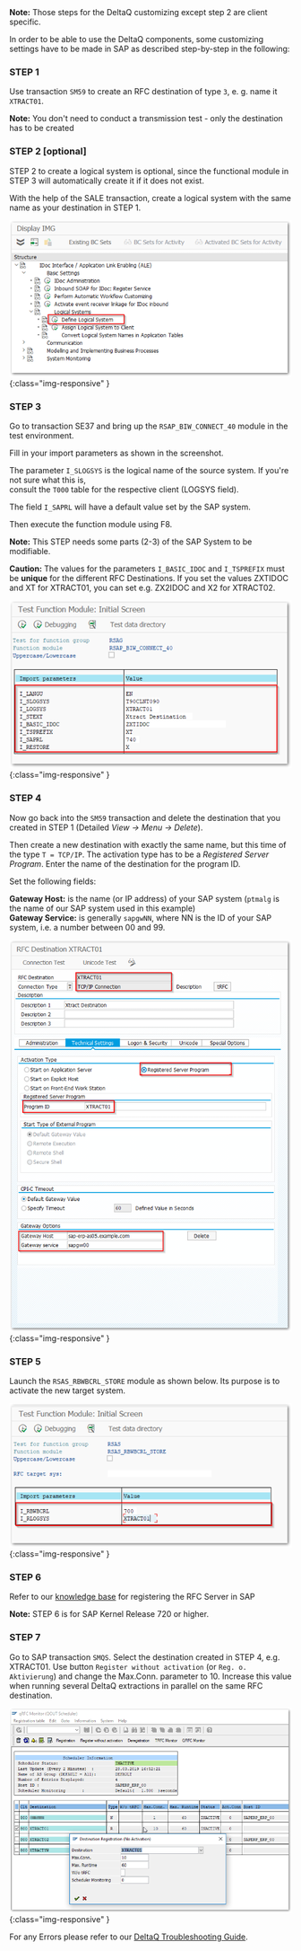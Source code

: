 <div class="alert alert-info">
  <i class="fas fa-info-circle"></i> <strong>Note:</strong> Those steps for the DeltaQ customizing except step 2 are client specific.
</div>  

In order to be able to use the DeltaQ components, some customizing settings have to be made in SAP as described step-by-step in the following:


### STEP 1

Use transaction `SM59` to create an RFC destination of type `3`, e. g.  name it `XTRACT01`. 

<div class="alert alert-info">
  <i class="fas fa-info-circle"></i> <strong>Note:</strong> You don't need to conduct a transmission test - only the destination has to be created
</div> 


### STEP 2 [optional]

STEP 2 to create a logical system is optional, since the functional module in STEP 3 will automatically create it if it does not exist. 
 
With the help of the SALE transaction, create a logical system with the same name as your destination in STEP 1.

![DeltaQ-Customizing-01](/img/content/DeltaQ-Customizing-01.png){:class="img-responsive" }


### STEP 3

Go to transaction SE37 and bring up the `RSAP_BIW_CONNECT_40` module in the test environment. 

Fill in your import parameters as shown in the screenshot. 

The parameter `I_SLOGSYS` is the logical name of the source system. If you're not sure what this is,<br> consult the `T000` table for the respective client (LOGSYS field). 

The field `I_SAPRL` will have a default value set by the SAP system.

Then execute the function module using F8.

<div class="alert alert-info">
  <i class="fas fa-info-circle"></i> <strong>Note:</strong> This STEP needs some parts (2-3) of the SAP System to be modifiable.
</div>

**Caution:** 
The values for the parameters `I_BASIC_IDOC` and `I_TSPREFIX` must be **unique** for the different RFC Destinations.
If you set the values ZXTIDOC and XT for XTRACT01, you can set e.g. ZX2IDOC and X2 for XTRACT02.

![DeltaQ-Customizing-03](/img/content/DeltaQ-Customizing-03.png){:class="img-responsive" }


### STEP 4

Now go back into the `SM59` transaction and delete the destination that you created in STEP 1 
(Detailed *View -> Menu -> Delete*). 

Then create a new destination with exactly the same name, but this time of the type `T = TCP/IP`. The activation type has to be a *Registered Server Program*. Enter the name of the destination for the program ID.

Set the following fields:

**Gateway Host:** is the name (or IP address) of your SAP system (`ptmalg` is the name of our SAP system used in this example)<br>
**Gateway Service:** is generally `sapgwNN`, where NN is the ID of your SAP system, i.e. a number between 00 and 99. 

![DeltaQ-Customizing-04](/img/content/DeltaQ-Customizing-04.png){:class="img-responsive" }


### STEP 5

Launch the `RSAS_RBWBCRL_STORE` module as shown below. Its purpose is to activate the new target system.

![DeltaQ-Customizing-05](/img/content/DeltaQ-Customizing-05.png){:class="img-responsive" }


### STEP 6

Refer to our [knowledge base](https://kb.theobald-software.com/sap/registering-rfc-server-in-sap-releases-in-kernel-release-720-and-higher) for registering the RFC Server in SAP

<div class="alert alert-info">
  <i class="fas fa-info-circle"></i> <strong>Note:</strong> STEP 6 is for SAP Kernel Release 720 or higher.
</div>



### STEP 7

Go to SAP transaction `SMQS`. Select the destination created in STEP 4, e.g. XTRACT01. Use button `Register without activation` (or `Reg. o. Aktivierung`) and change the Max.Conn. parameter to 10. Increase this value when running several DeltaQ extractions in parallel on the same RFC destination.

![DeltaQ-Customizing-06](/img/content/DeltaQ-Customizing-06.png){:class="img-responsive" }


For any Errors please refer to our [DeltaQ Troubleshooting Guide](https://kb.theobald-software.com/troubleshooting/deltaq-troubleshooting-guide).              
